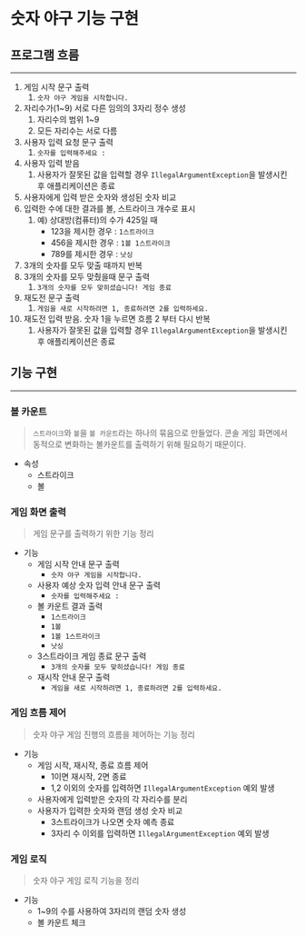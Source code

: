 # 숫자 야구 기능 구현
## 프로그램 흐름

---
1. 게임 시작 문구 출력
    1. `숫자 야구 게임을 시작합니다.`
2. 자리수가(1~9) 서로 다른 임의의 3자리 정수 생성
    1. 자리수의 범위 1~9
    2. 모든 자리수는 서로 다름
3. 사용자 입력 요청 문구 출력
    1. `숫자를 입력해주세요 :`
4. 사용자 입력 받음
    1. 사용자가 잘못된 값을 입력할 경우 `IllegalArgumentException`을 발생시킨 후 애플리케이션은 종료
5. 사용자에게 입력 받은 숫자와 생성된 숫자 비교
6. 입력한 수에 대한 결과를 볼, 스트라이크 개수로 표시
    1. 예) 상대방(컴퓨터)의 수가 425일 때
       - 123을 제시한 경우 : `1스트라이크`
       - 456을 제시한 경우 : `1볼 1스트라이크`
       - 789를 제시한 경우 : `낫싱`
7. 3개의 숫자를 모두 맞출 때까지 반복
8. 3개의 숫자를 모두 맞췄을때 문구 출력
    1. `3개의 숫자를 모두 맞히셨습니다! 게임 종료`
9. 재도전 문구 출력
    1. `게임을 새로 시작하려면 1, 종료하려면 2를 입력하세요.`
10. 재도전 입력 받음. 숫자 1을 누르면 흐름 2 부터 다시 반복
    1. 사용자가 잘못된 값을 입력할 경우 `IllegalArgumentException`을 발생시킨 후 애플리케이션은 종료
## 기능 구현

---
### 볼 카운트 
>`스트라이크`와 `볼`을 `볼 카운트`라는 하나의 묶음으로 만들었다. 콘솔 게임 화면에서 동적으로 변화하는 볼카운트를 출력하기 위해 필요하기 때문이다.
> 
- 속성
    - 스트라이크
    - 볼

### 게임 화면 출력
>게임 문구를 출력하기 위한 기능 정리
- 기능
  - 게임 시작 안내 문구 출력
    - `숫자 야구 게임을 시작합니다.`
  - 사용자 예상 숫자 입력 안내 문구 출력
    - `숫자를 입력해주세요 :`
  - 볼 카운트 결과 출력
    - `1스트라이크`
    - `1볼`
    - `1볼 1스트라이크`
    - `낫싱`
  - 3스트라이크 게임 종료 문구 출력
    - `3개의 숫자를 모두 맞히셨습니다! 게임 종료`
  - 재시작 안내 문구 출력
    - `게임을 새로 시작하려면 1, 종료하려면 2를 입력하세요.`

### 게임 흐름 제어
>숫자 야구 게임 진행의 흐름을 제어하는 기능 정리
- 기능
  - 게임 시작, 재시작, 종료 흐름 제어
    - 1이면 재시작, 2면 종료
    - 1,2 이외의 숫자를 입력하면 `IllegalArgumentException` 예외 발생
  - 사용자에게 입력받은 숫자의 각 자리수를 분리
  - 사용자가 입력한 숫자와 랜덤 생성 숫자 비교
    - 3스트라이크가 나오면 숫자 예측 종료
    - 3자리 수 이외를 입력하면 `IllegalArgumentException` 예외 발생

### 게임 로직
>숫자 야구 게임 로직 기능을 정리
- 기능
  - 1~9의 수를 사용하여 3자리의 랜덤 숫자 생성
  - 볼 카운트 체크